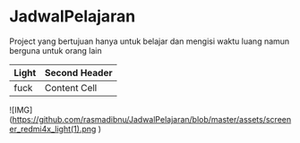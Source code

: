 # JadwalPelajaran
Project yang bertujuan hanya untuk belajar dan mengisi waktu luang namun berguna untuk orang lain

| Light  | Second Header |
| ------------- | ------------- |
|  fuck| Content Cell  |

![IMG] (https://github.com/rasmadibnu/JadwalPelajaran/blob/master/assets/screener_redmi4x_light(1).png )
